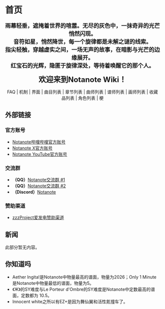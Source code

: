 # 首页

**<center><font size=4>雨幕轻垂，遮掩着世界的喧嚣。无尽的灰色中，一抹奇异的光芒悄然闪现。<br>音符如星，悄然降世，每一个旋律都是未解之谜的线索。<br>指尖轻触，穿越虚实之间，一场无声的故事，在暗影与光芒的边缘展开。<br>红宝石的光辉，隐匿于旋律深处，等待着唤醒它的那个人。
</font></center>**

**<center><font size=5>欢迎来到Notanote Wiki！</font></center>**

<center><a onclick="Jump('faq')">FAQ</a> | <a onclick="Jump('mechanics')">机制</a> | <a onclick="Jump('interface')">界面</a> | <a onclick="Jump('songList')">曲目列表</a> | <a onclick="Jump('chapterList')">章节列表</a> | <a onclick="Jump('composerList')">曲师列表</a> | <a onclick="Jump('charterList')">谱师列表</a> | <a onclick="Jump('illustratorList')">画师列表</a> | <a onclick="Jump('collectibleList')">收藏品列表</a> | <a onclick="Jump('characterList')">角色列表</a> | <a onclick="Jump('memes')">梗</a></center>

## 外部链接

### 官方账号

- [Notanote哔哩哔哩官方账号](https://space.bilibili.com/701972652)
- [Notanote X官方账号](https://x.com/Notanote_EN)
- [Notanote YouTube官方账号](https://www.youtube.com/@Notanote_Official)

### 交流群

- **（QQ）**[Notanote交流群 #1](https://qm.qq.com/q/fGXBLixNe0)
- **（QQ）**[Notanote交流群 #2](https://qm.qq.com/q/9J5ZxtfQcM)
- **（Discord）**[Notanote](https://discord.gg/tCqyBQPg2c)

### 赞助渠道

- [zzzProject爱发电赞助渠道](https://afdian.com/a/zzzProject)

## 新闻

此部分暂无内容。

## 你知道吗

- <a onclick="Jump('songs/Aether_Ingita')">Aether Ingita!</a>是Notanote中物量最高的谱面，物量为2026；<a onclick="Jump('songs/Only_1_Minute')">Only 1 Minute</a>是Notanote中物量最低的谱面，物量为5。
- <a onclick="Jump('songs/Convergence')">《Ж》</a>的SY难度与<a onclick="Jump('songs/Le Porteur dOmbre')">Le Porteur d'Ombre</a>的SY难度是Notanote中定数最高的谱面，定数都为 10.5。
- <a onclick="Jump('songs/Innocent_white')">Innocent white</a>之所以有EZ+是因为<a onclick="Jump('charterList#wxy')">舞仙翼</a>和<a onclick="Jump('charterList#HXDan')">活性氮</a>撞车了。
